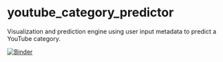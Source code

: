 # youtube_category_predictor
Visualization and prediction engine using user input metadata to predict a YouTube category.

[![Binder](https://mybinder.org/badge_logo.svg)](https://mybinder.org/v2/gh/cestopare/youtube_category_predictor/main?labpath=US-Youtube-Predictions.ipynb)

